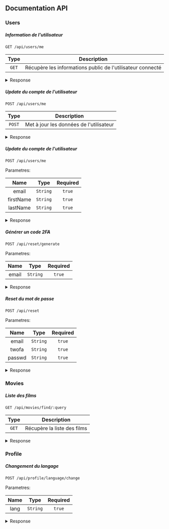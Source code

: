 ## Documentation API
### Users

##### Information de l'utilisateur
`GET /api/users/me`

| Type | Description |
|:------:|:-----:|
| `GET` | Récupère les informations public de l'utilisateur connecté |

<details>
  <summary>Response</summary>
	```
	{
		"lang": "EN",
		"firstName": "John",
		"lastName": "Doe",
	    "username": "jdoe",
		"email": "john@doe.co",	# TEMPORAIRE #
	}
	```
</details>

##### Update du compte de l'utilisateur
`POST /api/users/me`

| Type | Description |
|:------:|:-----:|
| `POST` | Met à jour les données de l'utilisateur |

<details>
  <summary>Response</summary>
	```
	{
		"lang": "EN",
		"firstName": "John",
		"lastName": "Doe",
	    "username": "jdoe",
		"email": "john@doe.co",	# TEMPORAIRE #
	}
	```

</details>

##### Update du compte de l'utilisateur
`POST /api/users/me`

Parametres:

| Name | Type | Required |
|:------:|:------:|:------:|
| email| `String` | `true` |
| firstName| `String` | `true` |
| lastName| `String` | `true` |

<details>
  <summary>Response</summary>
	```
	{
		"success": 'Updated'
	}
	```

</details>

##### Générer un code 2FA
`POST /api/reset/generate`

Parametres:

| Name | Type | Required |
|:------:|:------:|:------:|
| email| `String` | `true` |


<details>
  <summary>Response</summary>
  ```
{
    "success": true,
    "to": "john@doe.co",
    "generated": 012345
}
```

</details>

##### Reset du mot de passe
`POST /api/reset`

Parametres:

| Name | Type | Required |
|:------:|:------:|:------:|
| email | `String` | `true` |
| twofa | `String` | `true` |
| passwd | `String` | `true` |


<details>
  <summary>Response</summary>
  ```
{
    "success": true,
    "to": "john@doe.co",
}
```

</details>


### Movies

##### Liste des films

`GET /api/movies/find/:query`

| Type | Description |
|:------:|:-----:|
| `GET` | Récupère la liste des films |

<details>
  <summary>Response</summary>
	```
	{
	   "movies": [
		{
		    "name": "The Left Hand of God",
		    "year": "1955",
		    "link": "https://yts.am/movie/the-left-hand-of-god-1955",
		    "img": "https://yts.am/assets/images/movies/the_left_hand_of_god_1955/medium-cover.jpg"
		},
	    ],
	    "pagination": {
		"actual": "1",
		"length": "1"
	    }
	}
	```
</details>

### Profile

##### Changement du langage
`POST /api/profile/language/change`

Parametres:

| Name | Type | Required |
|:------:|:------:|:------:|
| lang | `String` | `true` |

<details>
  <summary>Response</summary>
```
{
	"success": true,
	"lang": "FR"
}
```
</details>
